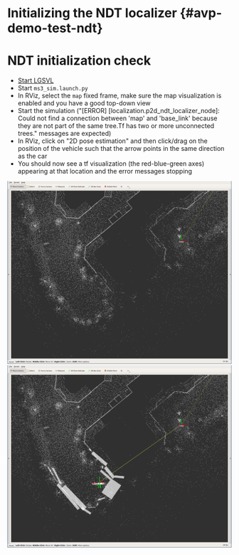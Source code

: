 Initializing the NDT localizer {#avp-demo-test-ndt}
==============================

# NDT initialization check

* [Start LGSVL](https://autowarefoundation.gitlab.io/autoware.auto/AutowareAuto/lgsvl.html)
* Start `ms3_sim.launch.py`
* In RViz, select the `map` fixed frame, make sure the map visualization is enabled and you have a good top-down view
* Start the simulation ("[ERROR] [localization.p2d_ndt_localizer_node]: Could not find a connection between 'map' and 'base_link' because they are not part of the same tree.Tf has two or more unconnected trees." messages are expected)
* In RViz, click on "2D pose estimation" and then click/drag on the position of the vehicle such that the arrow points in the same direction as the car
* You should now see a tf visualization (the red-blue-green axes) appearing at that location and the error messages stopping

![RViz before localization initialization](../images/avp_before_localization.png)
![RViz after localization initialization](../images/avp_after_localization.png)